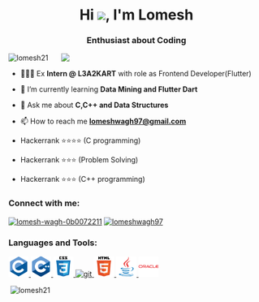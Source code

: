 <h1 align="center" >Hi <img width="30" src="https://raw.githubusercontent.com/MartinHeinz/MartinHeinz/master/wave.gif">, I'm Lomesh</h1>
<h3 align="center">Enthusiast about Coding</h3>
<img align="right" width="400" src="https://c.tenor.com/qJ5evVs-_uUAAAAC/coding.gif">
<p align="left"> <img src="https://komarev.com/ghpvc/?username=lomesh21&label=Profile%20views&color=0e75b6&style=flat" alt="lomesh21" /> </p>


- 🧑🏻‍💼 Ex **Intern @ L3A2KART** with role as Frontend Developer(Flutter)

- 🌱 I’m currently learning **Data Mining and Flutter Dart**

- 💬 Ask me about **C,C++ and Data Structures**

- 📫 How to reach me **lomeshwagh97@gmail.com**

- Hackerrank ⭐⭐⭐⭐ (C programming)

- Hackerrank ⭐⭐⭐ (Problem Solving)

- Hackerrank ⭐⭐⭐ (C++ programming)

<h3 align="left">Connect with me:</h3>
<p align="left">
<a href="https://linkedin.com/in/lomesh-wagh-0b0072211" target="blank"><img align="center" src="https://raw.githubusercontent.com/rahuldkjain/github-profile-readme-generator/master/src/images/icons/Social/linked-in-alt.svg" alt="lomesh-wagh-0b0072211" height="30" width="40" /></a>
<a href="https://www.hackerrank.com/lomeshwagh97" target="blank"><img align="center" src="https://raw.githubusercontent.com/rahuldkjain/github-profile-readme-generator/master/src/images/icons/Social/hackerrank.svg" alt="lomeshwagh97" height="30" width="40" /></a>
</p>

<h3 align="left">Languages and Tools:</h3>
<p align="left"> <a href="https://www.cprogramming.com/" target="_blank" rel="noreferrer"> <img src="https://raw.githubusercontent.com/devicons/devicon/master/icons/c/c-original.svg" alt="c" width="40" height="40"/> </a> <a href="https://www.w3schools.com/cpp/" target="_blank" rel="noreferrer"> <img src="https://raw.githubusercontent.com/devicons/devicon/master/icons/cplusplus/cplusplus-original.svg" alt="cplusplus" width="40" height="40"/> </a> <a href="https://www.w3schools.com/css/" target="_blank" rel="noreferrer"> <img src="https://raw.githubusercontent.com/devicons/devicon/master/icons/css3/css3-original-wordmark.svg" alt="css3" width="40" height="40"/> </a> <a href="https://git-scm.com/" target="_blank" rel="noreferrer"> <img src="https://www.vectorlogo.zone/logos/git-scm/git-scm-icon.svg" alt="git" width="40" height="40"/> </a> <a href="https://www.w3.org/html/" target="_blank" rel="noreferrer"> <img src="https://raw.githubusercontent.com/devicons/devicon/master/icons/html5/html5-original-wordmark.svg" alt="html5" width="40" height="40"/> </a> <a href="https://www.java.com" target="_blank" rel="noreferrer"> <img src="https://raw.githubusercontent.com/devicons/devicon/master/icons/java/java-original.svg" alt="java" width="40" height="40"/> </a> <a href="https://www.oracle.com/" target="_blank" rel="noreferrer"> <img src="https://raw.githubusercontent.com/devicons/devicon/master/icons/oracle/oracle-original.svg" alt="oracle" width="40" height="40"/> </a> </p>

<p>&nbsp;<img align="center" src="https://github-readme-stats.vercel.app/api?username=lomesh21&show_icons=true&locale=en" alt="lomesh21" /></p>

